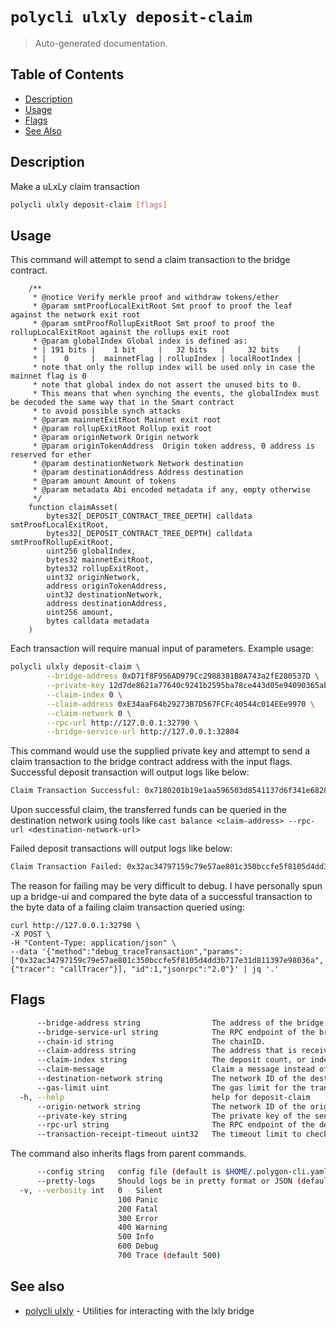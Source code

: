 # `polycli ulxly deposit-claim`

> Auto-generated documentation.

## Table of Contents

- [Description](#description)
- [Usage](#usage)
- [Flags](#flags)
- [See Also](#see-also)

## Description

Make a uLxLy claim transaction

```bash
polycli ulxly deposit-claim [flags]
```

## Usage

This command will attempt to send a claim transaction to the bridge contract.

```solidity
    /**
     * @notice Verify merkle proof and withdraw tokens/ether
     * @param smtProofLocalExitRoot Smt proof to proof the leaf against the network exit root
     * @param smtProofRollupExitRoot Smt proof to proof the rollupLocalExitRoot against the rollups exit root
     * @param globalIndex Global index is defined as:
     * | 191 bits |    1 bit     |   32 bits   |     32 bits    |
     * |    0     |  mainnetFlag | rollupIndex | localRootIndex |
     * note that only the rollup index will be used only in case the mainnet flag is 0
     * note that global index do not assert the unused bits to 0.
     * This means that when synching the events, the globalIndex must be decoded the same way that in the Smart contract
     * to avoid possible synch attacks
     * @param mainnetExitRoot Mainnet exit root
     * @param rollupExitRoot Rollup exit root
     * @param originNetwork Origin network
     * @param originTokenAddress  Origin token address, 0 address is reserved for ether
     * @param destinationNetwork Network destination
     * @param destinationAddress Address destination
     * @param amount Amount of tokens
     * @param metadata Abi encoded metadata if any, empty otherwise
     */
    function claimAsset(
        bytes32[_DEPOSIT_CONTRACT_TREE_DEPTH] calldata smtProofLocalExitRoot,
        bytes32[_DEPOSIT_CONTRACT_TREE_DEPTH] calldata smtProofRollupExitRoot,
        uint256 globalIndex,
        bytes32 mainnetExitRoot,
        bytes32 rollupExitRoot,
        uint32 originNetwork,
        address originTokenAddress,
        uint32 destinationNetwork,
        address destinationAddress,
        uint256 amount,
        bytes calldata metadata
    )

```

Each transaction will require manual input of parameters. Example usage:

```bash
polycli ulxly deposit-claim \
        --bridge-address 0xD71f8F956AD979Cc2988381B8A743a2fE280537D \
        --private-key 12d7de8621a77640c9241b2595ba78ce443d05e94090365ab3bb5e19df82c625 \
        --claim-index 0 \
        --claim-address 0xE34aaF64b29273B7D567FCFc40544c014EEe9970 \
        --claim-network 0 \
        --rpc-url http://127.0.0.1:32790 \
        --bridge-service-url http://127.0.0.1:32804
```

This command would use the supplied private key and attempt to send a claim transaction to the bridge contract address with the input flags.
Successful deposit transaction will output logs like below:

```bash
Claim Transaction Successful: 0x7180201b19e1aa596503d8541137d6f341e682835bf7a54aab6422c89158866b
```

Upon successful claim, the transferred funds can be queried in the destination network using tools like `cast balance <claim-address> --rpc-url <destination-network-url>`


Failed deposit transactions will output logs like below: 

```bash
Claim Transaction Failed: 0x32ac34797159c79e57ae801c350bccfe5f8105d4dd3b717e31d811397e98036a
```

The reason for failing may be very difficult to debug. I have personally spun up a bridge-ui and compared the byte data of a successful transaction to the byte data of a failing claim transaction queried using:

```!
curl http://127.0.0.1:32790 \
-X POST \
-H "Content-Type: application/json" \
--data '{"method":"debug_traceTransaction","params":["0x32ac34797159c79e57ae801c350bccfe5f8105d4dd3b717e31d811397e98036a", {"tracer": "callTracer"}], "id":1,"jsonrpc":"2.0"}' | jq '.'
```

## Flags

```bash
      --bridge-address string                The address of the bridge contract.
      --bridge-service-url string            The RPC endpoint of the bridge service component.
      --chain-id string                      The chainID.
      --claim-address string                 The address that is receiving the bridged asset.
      --claim-index string                   The deposit count, or index to initiate a claim transaction for. (default "0")
      --claim-message                        Claim a message instead of an asset.
      --destination-network string           The network ID of the destination network. (default "1")
      --gas-limit uint                       The gas limit for the transaction. (default 300000)
  -h, --help                                 help for deposit-claim
      --origin-network string                The network ID of the origin network. (default "0")
      --private-key string                   The private key of the sender account.
      --rpc-url string                       The RPC endpoint of the destination network (default "http://127.0.0.1:8545")
      --transaction-receipt-timeout uint32   The timeout limit to check for the transaction receipt of the claim. (default 60)
```

The command also inherits flags from parent commands.

```bash
      --config string   config file (default is $HOME/.polygon-cli.yaml)
      --pretty-logs     Should logs be in pretty format or JSON (default true)
  -v, --verbosity int   0 - Silent
                        100 Panic
                        200 Fatal
                        300 Error
                        400 Warning
                        500 Info
                        600 Debug
                        700 Trace (default 500)
```

## See also

- [polycli ulxly](polycli_ulxly.md) - Utilities for interacting with the lxly bridge
